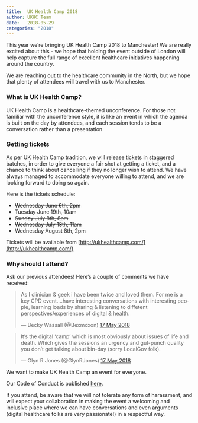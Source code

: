 ```yaml
---
title:  UK Health Camp 2018
author: UKHC Team
date:   2018-05-29
categories: "2018"
---
```

This year we’re bringing UK Health Camp 2018 to Manchester! We are really excited about this - we hope that holding the event outside of London will help capture the full range of excellent healthcare initiatives happening around the country. 

We are reaching out to the healthcare community in the North, but we hope that plenty of attendees will travel with us to Manchester.

### What is UK Health Camp?

UK Health Camp is a healthcare-themed unconference. For those not familiar with the unconference style, it is like an event in which the agenda is built on the day by attendees, and each session tends to be a conversation rather than a presentation.

### Getting tickets

As per UK Health Camp tradition, we will release tickets in staggered batches, in order to give everyone a fair shot at getting a ticket, and a chance to think about cancelling if they no longer wish to attend. We have always managed to accommodate everyone willing to attend, and we are looking forward to doing so again.

Here is the tickets schedule:
- ~~Wednesday June 6th, 2pm~~
- ~~Tuesday June 19th, 10am~~
- ~~Sunday July 8th, 8pm~~
- ~~Wednesday July 18th, 11am~~
- ~~Wednesday August 8th, 2pm~~

Tickets will be available from [http://ukhealthcamp.com/](http://ukhealthcamp.com/)

### Why should I attend?

Ask our previous attendees! Here’s a couple of comments we have received:

<blockquote class="twitter-tweet" data-conversation="none" data-lang="en-gb"><p lang="en" dir="ltr">As I clinician &amp; geek i have been twice and loved them. For me is a key CPD event....have interesting conversations with interesting people, learning loads by sharing &amp; listening to diffetent perspectives/experiences of digital &amp; health.</p>&mdash; Becky Wassall (@Bexmoxon) <a href="https://twitter.com/Bexmoxon/status/997015337102139393?ref_src=twsrc%5Etfw">17 May 2018</a></blockquote>

<blockquote class="twitter-tweet" data-conversation="none" data-lang="en-gb"><p lang="en" dir="ltr">It’s the digital ‘camp’ which is most obviously about issues of life and death. Which gives the sessions an urgency and gut-punch quality you don’t get talking about bin-day (sorry LocalGov folk).</p>&mdash; Glyn R Jones (@GlynRJones) <a href="https://twitter.com/GlynRJones/status/997248721875156992?ref_src=twsrc%5Etfw">17 May 2018</a></blockquote>

We want to make UK Health Camp an event for everyone. 

Our Code of Conduct is published [here](/code-of-conduct). 

If you attend, be aware that we will not tolerate any form of harassment, and will expect your collaboration in making the event a welcoming and inclusive place where we can have conversations and even arguments (digital healthcare folks are very passionate!) in a respectful way.

<script async src="https://platform.twitter.com/widgets.js" charset="utf-8"></script>
